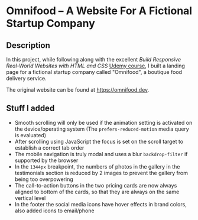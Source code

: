 # Omnifood – A Website For A Fictional Startup Company

## Description

In this project, while following along with the excellent _Build Responsive Real-World Websites with HTML and CSS_ [Udemy course](https://www.udemy.com/course/design-and-develop-a-killer-website-with-html5-and-css3/learn/lecture/27513366#overview), I built a landing page for a fictional startup company called "Omnifood", a boutique food delivery service.

The original website can be found at <https://omnifood.dev>.

## Stuff I added

- Smooth scrolling will only be used if the animation setting is activated on the device/operating system (The `prefers-reduced-motion` media query is evaluated)
- After scrolling using JavaScript the focus is set on the scroll target to establish a correct tab order
- The mobile navigation is truly modal and uses a blur `backdrop-filter` if supported by the browser
- In the `1344px` breakpoint, the numbers of photos in the gallery in the testimonials section is reduced by 2 images to prevent the gallery from being too overpowering
- The call-to-action buttons in the two pricing cards are now always aligned to bottom of the cards, so that they are always on the same vertical level
- In the footer the social media icons have hover effects in brand colors, also added icons to email/phone
